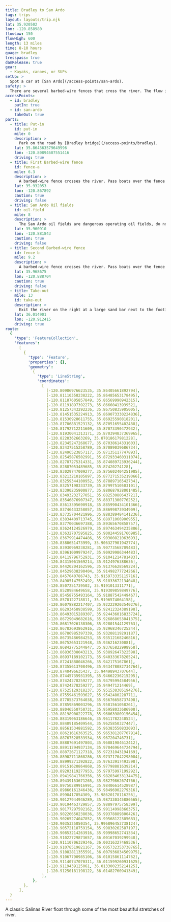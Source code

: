 ```yaml
---
title: Bradley to San Ardo
tags: trips
layout: layouts/trip.njk
lat: 35.920502
lon: -120.858980
flowLow: 150
flowHigh: 600
length: 13 miles
time: 8-10 hours
guage: bradley
tresspass: true
damRelease: true
gear:
  - Kayaks, canoes, or SUPs
setUp: >
  Spot a car at [San Ardo](/access-points/san-ardo).
safety: >
  There are several barbed-wire fences that cross the river. The flow is never very high, so it is easy to spot these and make your way to the river's edge. There are several narrow sections that at higher flows have moderate strainers. Stay close to the main flow in these areas.
accessPoints:
  - id: bradley
    putIn: true
  - id: san-ardo
    takeOut: true
parts:
  - title: Put-in
    id: put-in
    mile: 0
    description: >
      Park on the road by [Bradley bridge](/access-points/bradley).
    lat: 35.864363579649996
    lon: -120.80894607551416
    driving: true
  - title: First Barbed-wire fence
    id: fence-a
    mile: 6.3
    description: >
      A barbed-wire fence crosses the river. Pass boats over the fence river left.
    lat: 35.932053
    lon: -120.867892
    caution: true
    driving: false
  - title: San Ardo Oil fields
    id: oil-field
    mile: 8
    description: >
      The San Ardo oil fields are dangerous operating oil fields, do not try and exit the river here except in emergencies. The bridge over the river is not a good access point and is all on private land with no public easement.
    lat: 35.960910
    lon: -120.881843
    caution: true
    driving: false
  - title: Second Barbed-wire fence
    id: fence-b
    mile: 9.2
    description: >
      A barbed-wire fence crosses the river. Pass boats over the fence river right.
    lat: 35.968675
    lon: -120.888704
    caution: true
    driving: false
  - title: Take-out
    mile: 13
    id: take-out
    description: >
      Exit the river on the right at a large sand bar next to the footings of the old bridge before the current Sand Ardo bridge. Follow the dry wash to the right, away from the river. Turn left when you hit a fence, and follow the fence to an opening built into it.
    lat: 36.014901
    lon: -120.912415
    driving: true
route:
  {
    'type': 'FeatureCollection',
    'features':
      [
        {
          'type': 'Feature',
          'properties': {},
          'geometry':
            {
              'type': 'LineString',
              'coordinates':
                [
                  [-120.80986976623535, 35.86405661892794],
                  [-120.81110358238222, 35.86485653178495],
                  [-120.81187605857849, 35.86569990942315],
                  [-120.81191897392273, 35.8666041393952],
                  [-120.81257343292236, 35.86750835905005],
                  [-120.81451535224913, 35.869073330224836],
                  [-120.81530928611755, 35.86925590818201],
                  [-120.81706881523132, 35.87051655402488],
                  [-120.81792712211609, 35.87073390472932],
                  [-120.81930041313171, 35.870394837369965],
                  [-120.8220362663269, 35.87018617981228],
                  [-120.82345247268677, 35.87038614331603],
                  [-120.82437515258789, 35.87089039686734],
                  [-120.82496523857117, 35.87135117747893],
                  [-120.82545876502991, 35.872933460311074],
                  [-120.82787275314331, 35.874089723936244],
                  [-120.82887053489685, 35.87420274128],
                  [-120.83029747009277, 35.875602404251985],
                  [-120.83213210105897, 35.877271535219066],
                  [-120.83259344100952, 35.87889716542734],
                  [-120.83257198333739, 35.87997510503101],
                  [-120.83390235900877, 35.880687928001485],
                  [-120.83493232727051, 35.88253080643721],
                  [-120.83546876907347, 35.88371300776252],
                  [-120.83613395690918, 35.885990434101366],
                  [-120.83746433258057, 35.88699873934909],
                  [-120.83735704421996, 35.888389484141236],
                  [-120.83834409713745, 35.88971066906955],
                  [-120.83770036697388, 35.89365670858757],
                  [-120.83624124526979, 35.897463494235886],
                  [-120.83632707595825, 35.900244591766985],
                  [-120.83679914474486, 35.90300821063693],
                  [-120.8380651473999, 35.906327901942774],
                  [-120.83930969238281, 35.90773568709483],
                  [-120.83961009979247, 35.90929986344483],
                  [-120.84119796752931, 35.91041214781483],
                  [-120.84315061569214, 35.9124976388636],
                  [-120.84420204162596, 35.91376628569224],
                  [-120.84529638290404, 35.91498277724266],
                  [-120.8457040786743, 35.915973335115716],
                  [-120.84905147552492, 35.91833672134048],
                  [-120.8507251739502, 35.9191013311771],
                  [-120.8520984649658, 35.919309859849776],
                  [-120.85458755493164, 35.91887542449467],
                  [-120.8570122718811, 35.9196574064158],
                  [-120.86078882217407, 35.922229203540276],
                  [-120.86293458938599, 35.92412324389198],
                  [-120.86493015289307, 35.924436016833724],
                  [-120.86729049682616, 35.926868653041375],
                  [-120.86817026138306, 35.92801544129763],
                  [-120.86782693862916, 35.92968346725244],
                  [-120.86786985397339, 35.93208119291187],
                  [-120.86735486984253, 35.93512168246816],
                  [-120.86752653121948, 35.936216230081],
                  [-120.86842775344847, 35.93765822998958],
                  [-120.86836338043213, 35.93892647322598],
                  [-120.86937189102173, 35.94033367820524],
                  [-120.87241888046266, 35.942175167861],
                  [-120.87355613708496, 35.943478082734764],
                  [-120.8740496635437, 35.94498943707644],
                  [-120.87445735931395, 35.94662236215295],
                  [-120.87424278259277, 35.94795994584956],
                  [-120.87424278259277, 35.949471214469],
                  [-120.87525129318237, 35.951538305194276],
                  [-120.87559461593627, 35.9542480228771],
                  [-120.87705373764038, 35.95676658737498],
                  [-120.87859869003296, 35.9581561058261],
                  [-120.88046550750731, 35.95958033686908],
                  [-120.88198900222778, 35.960639809156454],
                  [-120.88319063186646, 35.9611782240524],
                  [-120.88409185409544, 35.9625850327447],
                  [-120.88561534881592, 35.96383550832093],
                  [-120.88621616363525, 35.965381207707914],
                  [-120.88767528533934, 35.967204746731],
                  [-120.88887691497803, 35.96881984612412],
                  [-120.88911294937134, 35.970469644724794],
                  [-120.88872671127318, 35.97231043194169],
                  [-120.88902711868286, 35.973717042298084],
                  [-120.88999271392822, 35.97633917493598],
                  [-120.89151620864868, 35.97798881639214],
                  [-120.89203119277953, 35.97975997199292],
                  [-120.89419841766356, 35.982034633134475],
                  [-120.89439153671265, 35.98279862674766],
                  [-120.89750289916991, 35.98406614528987],
                  [-120.89866161346436, 35.98496902279316],
                  [-120.8998417854309, 35.98620178116256],
                  [-120.90127944946289, 35.987330345880565],
                  [-120.90194463729857, 35.98897975758399],
                  [-120.90177297592162, 35.99114998360375],
                  [-120.90226650238036, 35.99378889800426],
                  [-120.90265274047852, 35.99568122305683],
                  [-120.9035325050354, 35.996896453738124],
                  [-120.90572118759154, 35.99830262587197],
                  [-120.90853214263916, 35.99998652741334],
                  [-120.91022729873657, 36.00167039299948],
                  [-120.91110706329346, 36.00316327468536],
                  [-120.91078519821167, 36.005732353738765],
                  [-120.91082811355591, 36.007936834569975],
                  [-120.91067790985106, 36.01015861114762],
                  [-120.91140747070311, 36.011599260931625],
                  [-120.9119439125061, 36.013300235214125],
                  [-120.91250181198122, 36.01482760941349],
                ],
            },
        },
      ],
  }
---
```


A classic Salinas River float through some of the most beautiful stretches of river.

